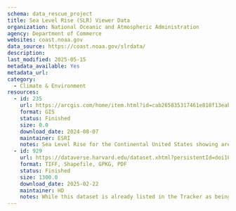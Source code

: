 ```yaml
---
schema: data_rescue_project 
title: Sea Level Rise (SLR) Viewer Data
organization: National Oceanic and Atmospheric Administration
agency: Department of Commerce
websites: coast.noaa.gov
data_source: https://coast.noaa.gov/slrdata/
description: 
last_modified: 2025-05-15
metadata_available: Yes
metadata_url: 
category:
  - Climate & Environment 
resources:
  - id: 235
    url: https://arcgis.com/home/item.html?id=cab265835317461e818f13eabc242ed1
    format: GIS
    status: Finished
    size: 0.0
    download_date: 2024-08-07
    maintainer: ESRI
    notes: Sea Level Rise for the Continental United States showing areas of coastal inundation for each scenario between 2005 and 2150 (10-year intervals).
  - id: 929
    url: https://dataverse.harvard.edu/dataset.xhtml?persistentId=doi10.7910/DVN/HW7HLM
    format: TIFF, Shapefile, GPKG, PDF
    status: Finished
    size: 1300.0
    download_date: 2025-02-22
    maintainer: HD
    notes: While this dataset is already listed in the Tracker as being archived by ESRI, ESRI does not provide the entire dataset, and what they do provide are web mapping services tiles which can't always be downloaded. In contrast, this series includes all of the original data files and documentation.
---
```

